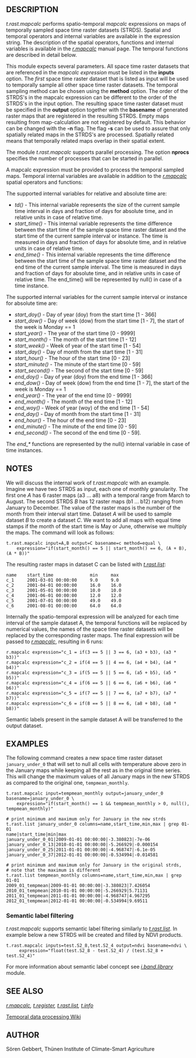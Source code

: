 ## DESCRIPTION

*t.rast.mapcalc* performs spatio-temporal *mapcalc* expressions on maps
of temporally sampled space time raster datasets (STRDS). Spatial and
temporal operators and internal variables are available in the
expression string. The description of the spatial operators, functions
and internal variables is available in the *[r.mapcalc](r.mapcalc.md)*
manual page. The temporal functions are described in detail below.

This module expects several parameters. All space time raster datasets
that are referenced in the *mapcalc expression* must be listed in the
**inputs** option. The *first* space time raster dataset that is listed
as input will be used to temporally sample all other space time raster
datasets. The temporal sampling method can be chosen using the
**method** option. The order of the STRDS's in the mapcalc expression
can be different to the order of the STRDS's in the input option. The
resulting space time raster dataset must be specified in the **output**
option together with the **basename** of generated raster maps that are
registered in the resulting STRDS. Empty maps resulting from
map-calculation are not registered by default. This behavior can be
changed with the **-n** flag. The flag **-s** can be used to assure that
only spatially related maps in the STRDS's are processed. Spatially
related means that temporally related maps overlap in their spatial
extent.

The module *t.rast.mapcalc* supports parallel processing. The option
**nprocs** specifies the number of processes that can be started in
parallel.

A mapcalc expression must be provided to process the temporal sampled
maps. Temporal internal variables are available in addition to the
*[r.mapcalc](r.mapcalc.md)* spatial operators and functions:

The supported internal variables for relative and absolute time are:

- *td()* - This internal variable represents the size of the current
  sample time interval in days and fraction of days for absolute time,
  and in relative units in case of relative time.
- *start_time()* - This internal variable represents the time difference
  between the start time of the sample space time raster dataset and the
  start time of the current sample interval or instance. The time is
  measured in days and fraction of days for absolute time, and in
  relative units in case of relative time.
- *end_time()* - This internal variable represents the time difference
  between the start time of the sample space time raster dataset and the
  end time of the current sample interval. The time is measured in days
  and fraction of days for absolute time, and in relative units in case
  of relative time. The end_time() will be represented by null() in case
  of a time instance.

The supported internal variables for the current sample interval or
instance for absolute time are:

- *start_doy()* - Day of year (doy) from the start time \[1 - 366\]
- *start_dow()* - Day of week (dow) from the start time \[1 - 7\], the
  start of the week is Monday == 1
- *start_year()* - The year of the start time \[0 - 9999\]
- *start_month()* - The month of the start time \[1 - 12\]
- *start_week()* - Week of year of the start time \[1 - 54\]
- *start_day()* - Day of month from the start time \[1 - 31\]
- *start_hour()* - The hour of the start time \[0 - 23\]
- *start_minute()* - The minute of the start time \[0 - 59\]
- *start_second()* - The second of the start time \[0 - 59\]
- *end_doy()* - Day of year (doy) from the end time \[1 - 366\]
- *end_dow()* - Day of week (dow) from the end time \[1 - 7\], the start
  of the week is Monday == 1
- *end_year()* - The year of the end time \[0 - 9999\]
- *end_month()* - The month of the end time \[1 - 12\]
- *end_woy()* - Week of year (woy) of the end time \[1 - 54\]
- *end_day()* - Day of month from the start time \[1 - 31\]
- *end_hour()* - The hour of the end time \[0 - 23\]
- *end_minute()* - The minute of the end time \[0 - 59\]
- *end_second()* - The second of the end time \[0 - 59\].

The *end\_\** functions are represented by the null() internal variable
in case of time instances.

## NOTES

We will discuss the internal work of *t.rast.mapcalc* with an example.
Imagine we have two STRDS as input, each one of monthly granularity. The
first one *A* has 6 raster maps (a3 ... a8) with a temporal range from
March to August. The second STRDS *B* has 12 raster maps (b1 ... b12)
ranging from January to December. The value of the raster maps is the
number of the month from their interval start time. Dataset *A* will be
used to sample dataset *B* to create a dataset *C*. We want to add all
maps with equal time stamps if the month of the start time is May or
June, otherwise we multiply the maps. The command will look as follows:

```shell
t.rast.mapcalc input=A,B output=C basename=c method=equal \
    expression="if(start_month() == 5 || start_month() == 6, (A + B), (A * B))"
```

The resulting raster maps in dataset C can be listed with
*[t.rast.list](t.rast.list.md)*:

```shell
name    start_time              min     max
c_1     2001-03-01 00:00:00     9.0     9.0
c_2     2001-04-01 00:00:00     16.0    16.0
c_3     2001-05-01 00:00:00     10.0    10.0
c_4     2001-06-01 00:00:00     12.0    12.0
c_5     2001-07-01 00:00:00     49.0    49.0
c_6     2001-08-01 00:00:00     64.0    64.0
```

Internally the spatio-temporal expression will be analyzed for each time
interval of the sample dataset A, the temporal functions will be
replaced by numerical values, the names of the space time raster
datasets will be replaced by the corresponding raster maps. The final
expression will be passed to *[r.mapcalc](r.mapcalc.md)*, resulting in 6
runs:

```shell
r.mapcalc expression="c_1 = if(3 == 5 || 3 == 6, (a3 + b3), (a3 * b3))"
r.mapcalc expression="c_2 = if(4 == 5 || 4 == 6, (a4 + b4), (a4 * b4))"
r.mapcalc expression="c_3 = if(5 == 5 || 5 == 6, (a5 + b5), (a5 * b5))"
r.mapcalc expression="c_4 = if(6 == 5 || 6 == 6, (a6 + b6), (a6 * b6))"
r.mapcalc expression="c_5 = if(7 == 5 || 7 == 6, (a7 + b7), (a7 * b7))"
r.mapcalc expression="c_6 = if(8 == 5 || 8 == 6, (a8 + b8), (a8 * b8))"
```

Semantic labels present in the sample dataset A will be transferred to
the output dataset.

## EXAMPLES

The following command creates a new space time raster dataset
`january_under_0` that will set to null all cells with temperature above
zero in the January maps while keeping all the rest as in the original
time series. This will change the maximum values of all January maps in
the new STRDS as compared to the original one, `tempmean_monthly`.

```shell
t.rast.mapcalc input=tempmean_monthly output=january_under_0 basename=january_under_0 \
    expression="if(start_month() == 1 && tempmean_monthly > 0, null(), tempmean_monthly)"

# print minimum and maximum only for January in the new strds
t.rast.list january_under_0 columns=name,start_time,min,max | grep 01-01
name|start_time|min|max
january_under_0_01|2009-01-01 00:00:00|-3.380823|-7e-06
january_under_0_13|2010-01-01 00:00:00|-5.266929|-0.000154
january_under_0_25|2011-01-01 00:00:00|-4.968747|-6.1e-05
january_under_0_37|2012-01-01 00:00:00|-0.534994|-0.014581

# print minimum and maximum only for January in the original strds,
# note that the maximum is different
t.rast.list tempmean_monthly columns=name,start_time,min,max | grep 01-01
2009_01_tempmean|2009-01-01 00:00:00|-3.380823|7.426054
2010_01_tempmean|2010-01-01 00:00:00|-5.266929|5.71131
2011_01_tempmean|2011-01-01 00:00:00|-4.968747|4.967295
2012_01_tempmean|2012-01-01 00:00:00|-0.534994|9.69511
```

### Semantic label filtering

*t.rast.mapcalc* supports semantic label filtering similarly to
*[t.rast.list](t.rast.list.md#filtering-the-result-by-semantic-label)*.
In example below a new STRDS will be created and filled by NDVI
products.

```shell
t.rast.mapcalc inputs=test.S2_8,test.S2_4 output=ndvi basename=ndvi \
     expression="float(test.S2_8 - test.S2_4) / (test.S2_8 + test.S2_4)"
```

For more information about semantic label concept see
*[i.band.library](i.band.library.md)* module.

## SEE ALSO

*[r.mapcalc](r.mapcalc.md), [t.register](t.register.md),
[t.rast.list](t.rast.list.md), [t.info](t.info.md)*

[Temporal data processing
Wiki](https://grasswiki.osgeo.org/wiki/Temporal_data_processing)

## AUTHOR

Sören Gebbert, Thünen Institute of Climate-Smart Agriculture
